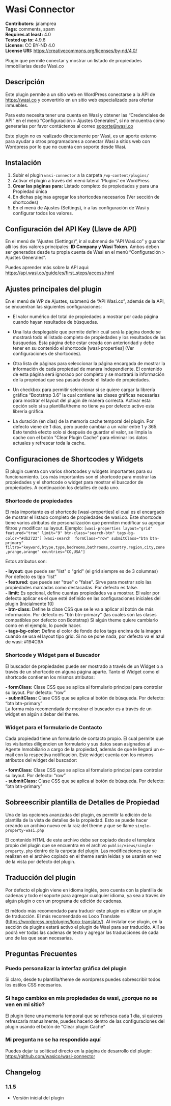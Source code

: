 # Wasi Connector #
**Contributors:** jalamprea  
**Tags:** comments, spam  
**Requires at least:** 4.0  
**Tested up to:** 4.9.6  
**License:** CC BY-ND 4.0  
**License URI:** https://creativecommons.org/licenses/by-nd/4.0/  

Plugin que permite conectar y mostrar un listado de propiedades inmobiliarias desde Wasi.co

## Descripción ##

Este plugin permite a un sitio web en WordPress conectarse a la API de https://wasi.co y convertirlo en un sitio web especializado para ofertar inmuebles.

Para esto necesita tener una cuenta en Wasi y obtener las “Credenciales de API“ en el menú “Configuración > Ajustes Generales“,  sí no encuentra cómo generarlas por favor contáctenos al correo soporte@wasi.co

Este plugin no es realizado directamente por Wasi, es un aporte externo para ayudar a otros programadores a conectar Wasi a sitios web con Wordpress por lo que no cuenta con soporte desde Wasi.


## Instalación ##

1. Subir el plugin `wasi-connector` a la carpeta `/wp-content/plugins/`
2. Activar el plugin a través del menú lateral 'Plugins' en WordPress
3. **Crear las páginas para:** Listado completo de propiedades y para una Propiedad única  
4. En dichas páginas agregar los shortcodes necesarios (Ver sección de shortcodes)
5. En el menú de Ajustes (Settings), ir a las configuración de Wasi y configurar todos los valores.


## Configuración del API Key (Llave de API) ##

En el menú de “Ajustes (Settings)“, ir al submenú de “API Wasi.co” y guardar allí los dos valores principales: **ID Company y Wasi Token.**
Ambos deben ser generados desde tu propia cuenta de Wasi en el menú “Configuración > Ajustes Generales“.

Puedes aprender más sobre la API aqui: https://api.wasi.co/guide/es/first_steps/access.html


## Ajustes principales del plugin ##

En el menú de WP de Ajustes, submenú de “API Wasi.co”, además de la API, se encuentran las siguientes configuraciones:

- El valor numérico del total de propiedades a mostrar por cada página cuando hayan resultados de búsquedas.

- Una lista desplegable que permite definir cuál será la página donde se mostrará todo el listado completo de propiedades y los resultados de las búsquedas. Esta página debe estar creada con anterioridad y debe tener en su contenido el shortcode [wasi-properties]  (Ver configuraciones de shortcodes).

- Otra lista de páginas para seleccionar la página encargada de mostrar la información de cada propiedad de manera independiente. El contenido de esta página será ignorado por completo y se mostrará la información de la propiedad que sea pasada desde el listado de propiedades.

- Un checkbox para permitir seleccionar si se quiere cargar la librería gráfica “Bootstrap 3.6” la cual contiene las clases gráficas necesarias para mostrar el layout del plugin de manera correcta. Activar esta opción solo si su plantilla/theme no tiene ya por defecto activo esta librería gráfica.

- La duración (en días) de la memoria cache temporal del plugin. Por defecto viene de 1 días, pero puede cambiar a un valor entre 1 y 365. Esto tendrá efecto solo si después de guardar el valor, se limpia la cache con el botón "Clear Plugin Cache" para eliminar los datos actuales y refrescar toda la cache.



## Configuraciones de Shortcodes y Widgets ##

El plugin cuenta con varios shortcodes y widgets importantes para su funcionamiento. Los más importantes son el shortcode para mostrar las propiedades y el shortcode o widget para mostrar el buscador de propiedades.
A continuación los detalles de cada uno.


### Shortcode de propiedades ###

El más importante es el shortcode [wasi-properties] el cual es el encargado de mostrar el listado completo de propiedades de wasi.co.  Este shortcode tiene varios atributos de personalización que permiten modificar su agregar filtros y modificar su layout.
Ejemplo:
`[wasi-properties layout="grid" featured="true" limit="9" btn-class="search-btn" tags-bg-color="#db2723"]`
`[wasi-search  formClass="row" submitClass="btn btn-primary" filtro="keyword,btype,type,bedrooms,bathrooms,country,region,city,zone,prange,arange" countries="CO,USA"]`

Estos atributos son:

**- layout:** que puede ser "list" o "grid"  (el grid siempre es de 3 columnas) Por defecto es tipo “list”  
**- featured:** que puede ser "true" o "false". Sirve para mostrar solo las propiedades marcadas como destacadas. Por defecto es false.  
**- limit:** Es opcional, define cuantas propiedades va a mostrar. El valor por defecto aplicar es el que esté definido en las configuraciones iniciales del plugin (Inicialmente 10)  
**- btn-class:**  Define la clase CSS que se le va a aplicar al botón de más información. Por defecto es "btn btn-primary" (las cuales son las clases compatibles por defecto con Bootstrap) Si algún theme quiere cambiarlo como en el ejemplo, lo puede hacer.  
**- tags-bg-color:** Define el color de fondo de los tags encima de la imagen cuando se usa el layout tipo grid. Si no se pone nada, por defecto va el azul de wasi: #194C9A  


### Shortcode y Widget para el Buscador ###

El buscador de propiedades puede ser mostrado a través de un Widget o a través de un shortcode en alguna página aparte.
Tanto el Widget como el shortcode contienen los mismos atributos:

**- formClass:** Clase CSS que se aplica al formulario principal para controlar su layout. Por defecto: “row”  
**- submitClass:** Clase CSS que se aplica al botón de búsqueda. Por defecto: “btn btn-primary”  
La forma más recomendada de mostrar el buscador es a través de un widget en algún sidebar del theme.

### Widget para el formulario de Contacto ###

Cada propiedad tiene un formulario de contacto propio. El cual permite que los visitantes diligencien un formulario y sus datos sean asignados al Agente Inmobiliario a cargo de la propiedad, además de que le llegará un e-mail con la respectiva notificación.
Este widget cuenta con los mismos atributos del widget del buscador:

**- formClass:** Clase CSS que se aplica al formulario principal para controlar su layout. Por defecto: “row”  
**- submitClass:** Clase CSS que se aplica al botón de búsqueda. Por defecto: “btn btn-primary”  

## Sobreescribir plantilla de Detalles de Propiedad ##

Una de las opciones avanzadas del plugin, es permitir la edición de la plantilla de la vista de detalles de la propiedad. Esto se puede hacer creando un archivo nuevo en la raiz del theme y que se llame `single-property-wasi.php`

El contenido HTML de este archivo debe ser copiado desde el template propio del plugin que se encuentra en el archivo `public/views/single-property.php` dentro de la carpeta del plugin.
Las modificaciones que se realizen en el archivo copiado en el theme serán leidas y se usarán en vez de la vista por defecto del plugin.



## Traducción del plugin ##

Por defecto el plugin viene en idioma inglés, pero cuenta con la plantilla de cadenas y todo el soporte para agregar cualquier idioma, ya sea a través de algún plugin o con un programa de edición de cadenas.

El método más recomendado para traducir este plugin es utilizar un plugin de traducción. El más recomendado es Loco Translate (https://wordpress.org/plugins/loco-translate/).
Al instalar ese plugin, en la sección de plugins estará activo el plugin de Wasi para ser traducido. Allí se podrá ver todas las cadenas de texto y agregar las traducciones de cada uno de las que sean necesarias.


## Preguntas Frecuentes ##

### Puedo personalizar la interfaz gráfica del plugin  ###

Si claro, desde tu plantilla/theme de wordpress puedes sobrescribir todos los estilos CSS necesarios.

### Si hago cambios en mis propiedades de wasi, ¿porque no se ven en mi sitio? ###

El plugin tiene una memoria temporal que se refresca cada 1 día, si quieres refrescarla  manualmente, puedes hacerlo dentro de las configuraciones del plugin usando el botón de "Clear plugin Cache"

### Mi pregunta no se ha respondido aquí ###

Puedes dejar tu soliticud directo en la página de desarrollo del plugin: https://github.com/wasico/wasi-connector


## Changelog ##

### 1.1.5 ###
* Versión inicial del plugin

